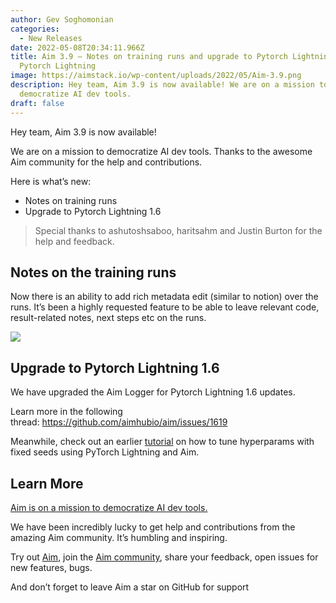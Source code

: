 ```yaml
---
author: Gev Soghomonian
categories:
  - New Releases
date: 2022-05-08T20:34:11.966Z
title: Aim 3.9 — Notes on training runs and upgrade to Pytorch Lightning 1.6
  Pytorch Lightning
image: https://aimstack.io/wp-content/uploads/2022/05/Aim-3.9.png
description: Hey team, Aim 3.9 is now available! We are on a mission to
  democratize AI dev tools.
draft: false
---
```

Hey team, Aim 3.9 is now available!

We are on a mission to democratize AI dev tools. Thanks to the awesome Aim community for the help and contributions.

Here is what’s new:

* Notes on training runs
* Upgrade to Pytorch Lightning 1.6

> Special thanks to ashutoshsaboo, haritsahm and Justin Burton for the help and feedback.

## Notes on the training runs



Now there is an ability to add rich metadata edit (similar to notion) over the runs. It’s been a highly requested feature to be able to leave relevant code, result-related notes, next steps etc on the runs.

![](https://aimstack.io/wp-content/uploads/2022/05/notes-on-the-training-runs.png)

## Upgrade to Pytorch Lightning 1.6

We have upgraded the Aim Logger for Pytorch Lightning 1.6 updates.

Learn more in the following thread: <https://github.com/aimhubio/aim/issues/1619>

Meanwhile, check out an earlier [tutorial](https://aimstack.io/how-to-tune-hyperparams-with-fixed-seeds-using-pytorch-lightning-and-aim/) on how to tune hyperparams with fixed seeds using PyTorch Lightning and Aim.

## Learn More

[Aim is on a mission to democratize AI dev tools.](https://aimstack.readthedocs.io/en/latest/overview.html)

We have been incredibly lucky to get help and contributions from the amazing Aim community. It’s humbling and inspiring.

Try out [Aim](https://github.com/aimhubio/aim), join the [Aim community](https://join.slack.com/t/aimstack/shared_invite/zt-193hk43nr-vmi7zQkLwoxQXn8LW9CQWQ), share your feedback, open issues for new features, bugs.

And don’t forget to leave Aim a star on GitHub for support